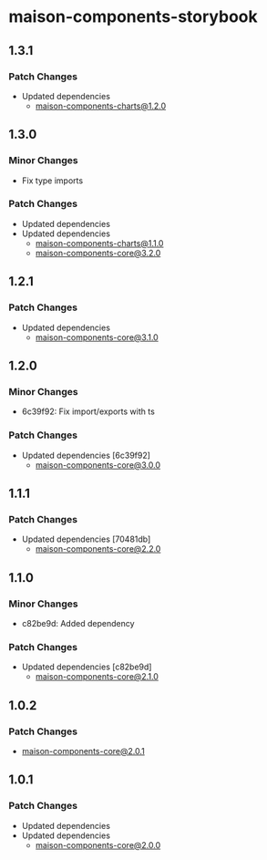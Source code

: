 # maison-components-storybook

## 1.3.1

### Patch Changes

- Updated dependencies
  - maison-components-charts@1.2.0

## 1.3.0

### Minor Changes

- Fix type imports

### Patch Changes

- Updated dependencies
- Updated dependencies
  - maison-components-charts@1.1.0
  - maison-components-core@3.2.0

## 1.2.1

### Patch Changes

- Updated dependencies
  - maison-components-core@3.1.0

## 1.2.0

### Minor Changes

- 6c39f92: Fix import/exports with ts

### Patch Changes

- Updated dependencies [6c39f92]
  - maison-components-core@3.0.0

## 1.1.1

### Patch Changes

- Updated dependencies [70481db]
  - maison-components-core@2.2.0

## 1.1.0

### Minor Changes

- c82be9d: Added dependency

### Patch Changes

- Updated dependencies [c82be9d]
  - maison-components-core@2.1.0

## 1.0.2

### Patch Changes

- maison-components-core@2.0.1

## 1.0.1

### Patch Changes

- Updated dependencies
- Updated dependencies
  - maison-components-core@2.0.0
